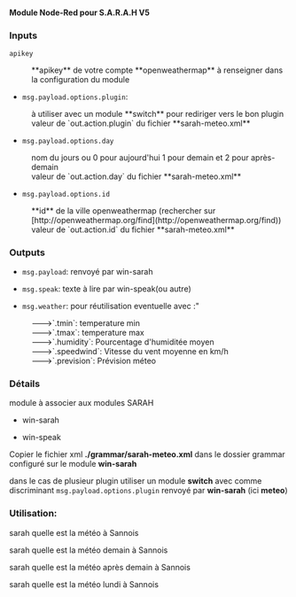 #### Module Node-Red pour S.A.R.A.H V5

### Inputs

`apikey`

<dd>**apikey** de votre compte **openweathermap** à renseigner dans la configuration du module</dd>

- `msg.payload.options.plugin`:

<dd>à utiliser avec un module **switch** pour rediriger vers le bon plugin</dd>

<dd>valeur de `out.action.plugin` du fichier **sarah-meteo.xml**</dd>

- `msg.payload.options.day`

<dd>nom du jours ou 0 pour aujourd'hui 1 pour demain et 2 pour après-demain</dd>

<dd>valeur de `out.action.day` du fichier **sarah-meteo.xml**</dd>

- `msg.payload.options.id`

<dd>**id** de la ville openweathermap (rechercher sur [http://openweathermap.org/find](http://openweathermap.org/find))</dd>

<dd>valeur de `out.action.id` du fichier **sarah-meteo.xml**</dd>

### Outputs

- `msg.payload`: renvoyé par win-sarah

- `msg.speak`: texte à lire par win-speak(ou autre)

- `msg.weather`: pour réutilisation eventuelle avec :"

<dd>--->`.tmin`: temperature min</dd>

<dd>--->`.tmax`: temperature max</dd>

<dd>--->`.humidity`: Pourcentage d'humiditée moyen</dd>

<dd>--->`.speedwind`: Vitesse du vent moyenne en km/h</dd>

<dd>--->`.prevision`: Prévision méteo</dd>

### Détails

module à associer aux modules SARAH

- win-sarah

- win-speak

Copier le fichier xml **./grammar/sarah-meteo.xml** dans le dossier grammar configuré sur le module **win-sarah**

dans le cas de plusieur plugin utiliser un module **switch** avec comme discriminant `msg.payload.options.plugin` renvoyé par **win-sarah** (ici **meteo**)

### Utilisation:

sarah quelle est la météo à Sannois

sarah quelle est la météo demain à Sannois

sarah quelle est la météo après demain à Sannois

sarah quelle est la météo lundi à Sannois